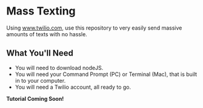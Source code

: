 # Mass Texting
Using www.twilio.com, use this repository to very easily send massive amounts of texts with no hassle.

## What You'll Need
* You will need to download nodeJS.
* You will need your Command Prompt (PC) or Terminal (Mac), that is built in to your computer.
* You will need a Twilio account, all ready to go.

**Tutorial Coming Soon!**
